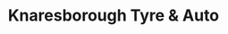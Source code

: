 ---
title: "Knaresborough Tyre & Auto"
url: /knaresborough/knaresborough-tyre-and-auto/
shop: car
---